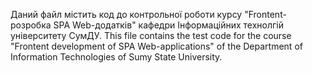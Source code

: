 Даний файл містить код до контрольної роботи курсу "Frontent-розробка SPA Web-додатків" кафедри Інформаційних технолгій університету СумДУ.
This file contains the test code for the course "Frontent development of SPA Web-applications" of the Department of Information Technologies of Sumy State University.
